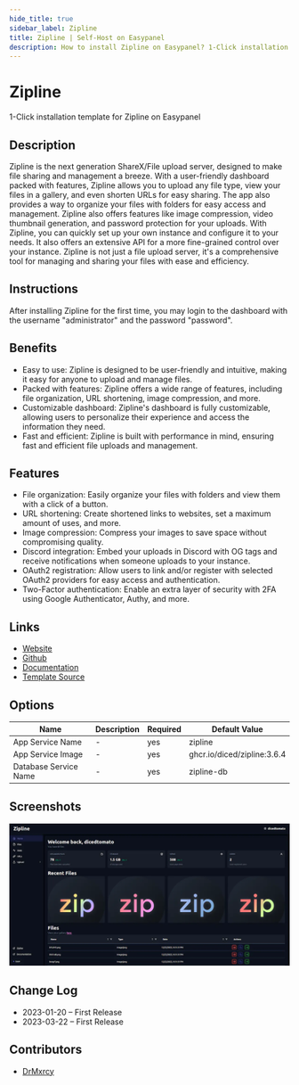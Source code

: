 ```yaml
---
hide_title: true
sidebar_label: Zipline
title: Zipline | Self-Host on Easypanel
description: How to install Zipline on Easypanel? 1-Click installation template for Zipline on Easypanel
---
```


<!-- generated -->

# Zipline

1-Click installation template for Zipline on Easypanel

## Description

Zipline is the next generation ShareX/File upload server, designed to make file sharing and management a breeze. With a user-friendly dashboard packed with features, Zipline allows you to upload any file type, view your files in a gallery, and even shorten URLs for easy sharing. The app also provides a way to organize your files with folders for easy access and management. Zipline also offers features like image compression, video thumbnail generation, and password protection for your uploads. With Zipline, you can quickly set up your own instance and configure it to your needs. It also offers an extensive API for a more fine-grained control over your instance. Zipline is not just a file upload server, it&#39;s a comprehensive tool for managing and sharing your files with ease and efficiency.

## Instructions

After installing Zipline for the first time, you may login to the dashboard with the username &quot;administrator&quot; and the password &quot;password&quot;.

## Benefits

- Easy to use: Zipline is designed to be user-friendly and intuitive, making it easy for anyone to upload and manage files.
- Packed with features: Zipline offers a wide range of features, including file organization, URL shortening, image compression, and more.
- Customizable dashboard: Zipline's dashboard is fully customizable, allowing users to personalize their experience and access the information they need.
- Fast and efficient: Zipline is built with performance in mind, ensuring fast and efficient file uploads and management.

## Features

- File organization: Easily organize your files with folders and view them with a click of a button.
- URL shortening: Create shortened links to websites, set a maximum amount of uses, and more.
- Image compression: Compress your images to save space without compromising quality.
- Discord integration: Embed your uploads in Discord with OG tags and receive notifications when someone uploads to your instance.
- OAuth2 registration: Allow users to link and/or register with selected OAuth2 providers for easy access and authentication.
- Two-Factor authentication: Enable an extra layer of security with 2FA using Google Authenticator, Authy, and more.

## Links

- [Website](https://zipline.diced.tech/)
- [Github](https://github.com/diced/zipline)
- [Documentation](https://zipline.diced.tech/docs/get-started)
- [Template Source](https://github.com/easypanel-io/templates/tree/main/templates/zipline)

## Options

Name | Description | Required | Default Value
-|-|-|-
App Service Name | - | yes | zipline
App Service Image | - | yes | ghcr.io/diced/zipline:3.6.4
Database Service Name | - | yes | zipline-db

## Screenshots

![Zipline Screenshot](./assets/screenshot.png)

## Change Log

- 2023-01-20 – First Release
- 2023-03-22 – First Release

## Contributors

- [DrMxrcy](https://github.com/DrMxrcy)
